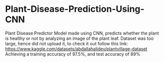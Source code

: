 # Plant-Disease-Prediction-Using-CNN
Plant Disease Predictor Model made using CNN, predicts whether the plant is healthy or not by analyzing an image of the plant leaf. Dataset was too large, hence did not upload it, to check it out follow this link: https://www.kaggle.com/datasets/abdallahalidev/plantvillage-dataset
Achieving a training accuracy of 97.5%, and test accuracy of 89%

